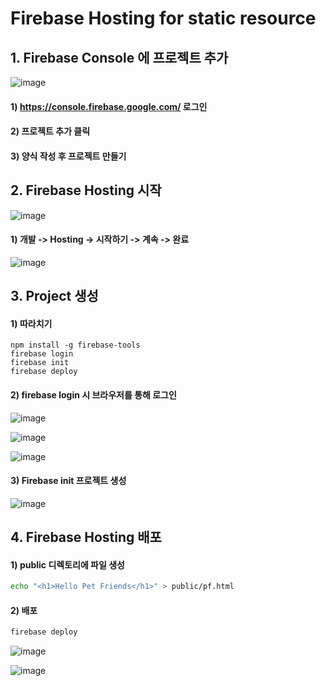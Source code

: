 # Firebase Hosting for static resource

## 1. Firebase Console 에 프로젝트 추가

![image](https://user-images.githubusercontent.com/33514304/51134690-9f0d3e00-187b-11e9-92f9-4ff499c01d0b.png)

#### 1) https://console.firebase.google.com/ 로그인
#### 2) 프로젝트 추가 클릭
#### 3) 양식 작성 후 프로젝트 만들기

## 2. Firebase Hosting 시작

![image](https://user-images.githubusercontent.com/33514304/51134785-d4b22700-187b-11e9-8025-295a4e79260b.png)

#### 1) 개발 -> Hosting -> 시작하기 -> 계속 -> 완료

![image](https://user-images.githubusercontent.com/33514304/51134822-edbad800-187b-11e9-9b6e-864327421268.png)

## 3. Project 생성

#### 1) 따라치기
```
npm install -g firebase-tools
firebase login
firebase init
firebase deploy
```

#### 2) firebase login 시 브라우저를 통해 로그인

![image](https://user-images.githubusercontent.com/33514304/51135113-a08b3600-187c-11e9-98cb-a65ad3c5fadf.png)

![image](https://user-images.githubusercontent.com/33514304/51135120-a41ebd00-187c-11e9-8c4f-cd65e12c627b.png)

![image](https://user-images.githubusercontent.com/33514304/51135135-b13bac00-187c-11e9-8f55-eb1793912adc.png)

#### 3) Firebase init 프로젝트 생성

![image](https://user-images.githubusercontent.com/33514304/51136012-caddf300-187e-11e9-948d-7694169a2088.png)

## 4. Firebase Hosting 배포

#### 1) public 디렉토리에 파일 생성

```bash
echo "<h1>Hello Pet Friends</h1>" > public/pf.html
```

#### 2) 배포


```bash
firebase deploy
````

![image](https://user-images.githubusercontent.com/33514304/51136189-3d4ed300-187f-11e9-852f-33c2903d0343.png)

![image](https://user-images.githubusercontent.com/33514304/51136226-4cce1c00-187f-11e9-8673-35b9b37192f4.png)


